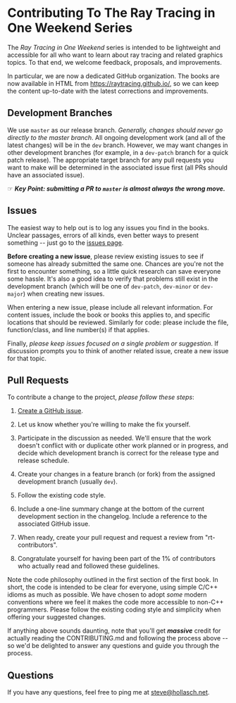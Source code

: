 Contributing To The Ray Tracing in One Weekend Series
====================================================================================================

The _Ray Tracing in One Weekend_ series is intended to be lightweight and accessible for all who
want to learn about ray tracing and related graphics topics. To that end, we welcome feedback,
proposals, and improvements.

In particular, we are now a dedicated GitHub organization. The books are now available in HTML from
https://raytracing.github.io/, so we can keep the content up-to-date with the latest corrections and
improvements.


Development Branches
---------------------
We use `master` as our release branch. _Generally, changes should never go directly to the master
branch_. All ongoing development work (and all of the latest changes) will be in the `dev` branch.
However, we may want changes in other development branches (for example, in a `dev-patch` branch for
a quick patch release). The appropriate target branch for any pull requests you want to make will be
determined in the associated issue first (all PRs should have an associated issue).

☞ _**Key Point: submitting a PR to `master` is almost always the wrong move.**_


Issues
-------
The easiest way to help out is to log any issues you find in the books. Unclear passages, errors of
all kinds, even better ways to present something -- just go to the [issues page][].

**Before creating a new issue**, please review existing issues to see if someone has already
submitted the same one. Chances are you're not the first to encounter something, so a little quick
research can save everyone some hassle. It's also a good idea to verify that problems still exist in
the development branch (which will be one of `dev-patch`, `dev-minor` or `dev-major`) when creating
new issues.

When entering a new issue, please include all relevant information. For content issues, include the
book or books this applies to, and specific locations that should be reviewed. Similarly for code:
please include the file, function/class, and line number(s) if that applies.

Finally, _please keep issues focused on a single problem or suggestion_. If discussion prompts you
to think of another related issue, create a new issue for that topic.


Pull Requests
--------------
To contribute a change to the project, *please follow these steps*:

  1. [Create a GitHub issue](https://github.com/RayTracing/raytracing.github.io/issues).

  2. Let us know whether you're willing to make the fix yourself.

  3. Participate in the discussion as needed. We'll ensure that the work doesn't conflict with or
     duplicate other work planned or in progress, and decide which development branch is correct
     for the release type and release schedule.

  4. Create your changes in a feature branch (or fork) from the assigned development branch (usually
     `dev`).

  5. Follow the existing code style.

  6. Include a one-line summary change at the bottom of the current development section in the
     changelog. Include a reference to the associated GitHub issue.

  7. When ready, create your pull request and request a review from "rt-contributors".

  8. Congratulate yourself for having been part of the 1% of contributors who actually read and
     followed these guidelines.

Note the code philosophy outlined in the first section of the first book. In short, the code is
intended to be clear for everyone, using simple C/C++ idioms as much as possible. We have chosen to
adopt _some_ modern conventions where we feel it makes the code more accessible to non-C++
programmers. Please follow the existing coding style and simplicity when offering your suggested
changes.

If anything above sounds daunting, note that you'll get _**massive**_ credit for actually reading
the CONTRIBUTING.md and following the process above -- so we'd be delighted to answer any questions
and guide you through the process.


Questions
----------
If you have any questions, feel free to ping me at steve@hollasch.net.



[issues page]: https://github.com/RayTracing/raytracing.github.io/issues/
